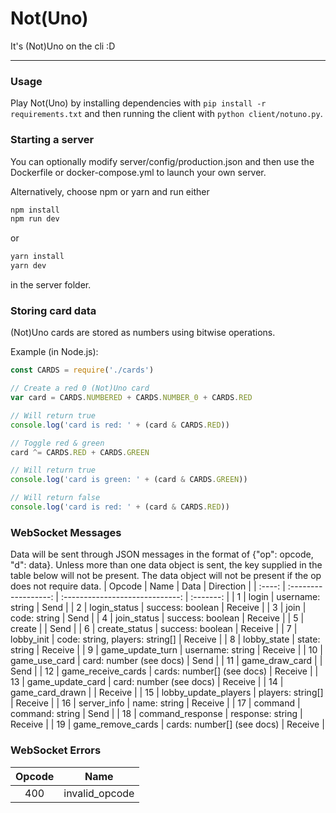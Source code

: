 # Not(Uno)
It's (Not)Uno on the cli :D

---

### Usage
Play Not(Uno) by installing dependencies with ```pip install -r requirements.txt``` and then running the client with ```python client/notuno.py```.

### Starting a server
You can optionally modify server/config/production.json and then use the Dockerfile or docker-compose.yml to launch your own server.

Alternatively, choose npm or yarn and run either
```bash
npm install
npm run dev
```
or
```bash
yarn install
yarn dev
```
in the server folder.

### Storing card data
(Not)Uno cards are stored as numbers using bitwise operations.

Example (in Node.js):
```js
const CARDS = require('./cards')

// Create a red 0 (Not)Uno card
var card = CARDS.NUMBERED + CARDS.NUMBER_0 + CARDS.RED

// Will return true
console.log('card is red: ' + (card & CARDS.RED))

// Toggle red & green
card ^= CARDS.RED + CARDS.GREEN

// Will return true
console.log('card is green: ' + (card & CARDS.GREEN))

// Will return false
console.log('card is red: ' + (card & CARDS.RED))
```

### WebSocket Messages
Data will be sent through JSON messages in the format of {"op": opcode, "d": data}.
Unless more than one data object is sent, the key supplied in the table below will not be present.
The data object will not be present if the op does not require data.
| Opcode |         Name         |              Data               | Direction |
| :----: | :------------------: | :-----------------------------: | :-------: |
|   1    |        login         |        username: string         |   Send    |
|   2    |     login_status     |        success: boolean         |  Receive  |
|   3    |         join         |          code: string           |   Send    |
|   4    |     join_status      |        success: boolean         |  Receive  |
|   5    |        create        |                                 |   Send    |
|   6    |    create_status     |        success: boolean         |  Receive  |
|   7    |      lobby_init      | code: string, players: string[] |  Receive  |
|   8    |     lobby_state      |          state: string          |  Receive  |
|   9    |   game_update_turn   |        username: string         |  Receive  |
|   10   |    game_use_card     |     card: number (see docs)     |   Send    |
|   11   |    game_draw_card    |                                 |   Send    |
|   12   |  game_receive_cards  |   cards: number[] (see docs)    |  Receive  |
|   13   |   game_update_card   |     card: number (see docs)     |  Receive  |
|   14   |   game_card_drawn    |                                 |  Receive  |
|   15   | lobby_update_players |        players: string[]        |  Receive  |
|   16   |     server_info      |          name: string           |  Receive  |
|   17   |       command        |         command: string         |   Send    |
|   18   |   command_response   |        response: string         |  Receive  |
|   19   |  game_remove_cards   |   cards: number[] (see docs)    |  Receive  |

### WebSocket Errors
| Opcode |      Name      |
| :----: | :------------: |
|  400   | invalid_opcode |